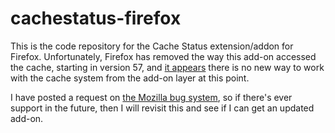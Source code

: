 cachestatus-firefox
===================

This is the code repository for the Cache Status extension/addon for Firefox. Unfortunately, Firefox has removed the way this add-on accessed the cache, starting in version 57, and [it appears](https://discourse.mozilla.org/t/updating-my-add-on-is-this-even-possible-now/25204) there is no new way to work with the cache system from the add-on layer at this point.

I have posted a request on [the Mozilla bug system](https://bugzilla.mozilla.org/enter_bug.cgi), so if there's ever support in the future, then I will revisit this and see if I can get an updated add-on.
